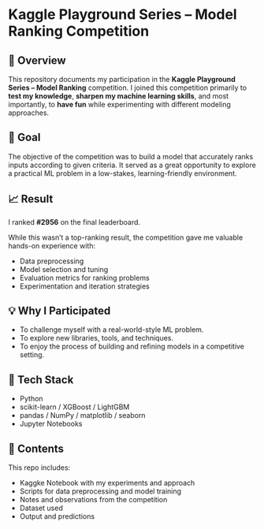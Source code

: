 # Kaggle Playground Series – Model Ranking Competition

## 🏁 Overview

This repository documents my participation in the **Kaggle Playground Series – Model Ranking** competition. I joined this competition primarily to **test my knowledge**, **sharpen my machine learning skills**, and most importantly, to **have fun** while experimenting with different modeling approaches.

## 🎯 Goal

The objective of the competition was to build a model that accurately ranks inputs according to given criteria. It served as a great opportunity to explore a practical ML problem in a low-stakes, learning-friendly environment.

## 📈 Result

I ranked **#2956** on the final leaderboard.

While this wasn’t a top-ranking result, the competition gave me valuable hands-on experience with:
- Data preprocessing
- Model selection and tuning
- Evaluation metrics for ranking problems
- Experimentation and iteration strategies

## 💡 Why I Participated

- To challenge myself with a real-world-style ML problem.
- To explore new libraries, tools, and techniques.
- To enjoy the process of building and refining models in a competitive setting.

## 🔧 Tech Stack

- Python
- scikit-learn / XGBoost / LightGBM
- pandas / NumPy / matplotlib / seaborn
- Jupyter Notebooks

## 📂 Contents

This repo includes:
- Kaggke Notebook with my experiments and approach
- Scripts for data preprocessing and model training
- Notes and observations from the competition
- Dataset used
- Output and predictions

